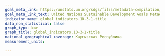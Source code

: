 ```yaml
---
goal_meta_link: https://unstats.un.org/sdgs/files/metadata-compilation/Metadata-Goal-10.pdf
goal_meta_link_text: United Nations Sustainable Development Goals Metadata (PDF 4.0 MB)
indicator_name: global_indicators.10-3-1-title
data_non_statistical: false
graph_type: bar
graph_title: global_indicators.10-3-1-title
national_geographical_coverage: Кыргызская Республика
measurement_units: 

---
```

